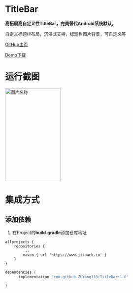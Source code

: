 # TitleBar

**高拓展高自定义性TitleBar，完美替代Android系统默认。**

自定义标题栏布局，沉浸式支持，标题栏图片背景，可自定义等





[GitHub主页](https://github.com/ZLYang110/TitleBar)

[Demo下载](https://github.com/ZLYang110/TitleBar/raw/master/app/release/app-release.apk)


# 运行截图
<img src="https://github.com/ZLYang110/TitleBar/blob/master/screenshot/Screenshot_20200511_150152_com.zlyandroid.titlebar.jpg" width = "180" height = "300" alt="图片名称"   />

# 集成方式

## 添加依赖

1. 在Project的**build.gradle**添加仓库地址

```
allprojects {
	repositories {
		...
		maven { url 'https://www.jitpack.io' }
	}
}
```


```groovy
dependencies {
	  implementation 'com.github.ZLYang110:TitleBar:1.0'

}
```


